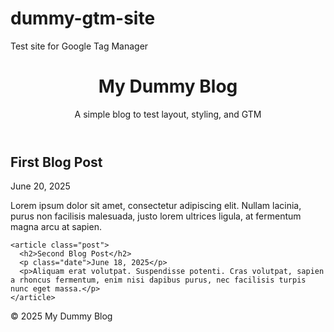# dummy-gtm-site
Test site for Google Tag Manager
<!DOCTYPE html>
<html lang="en">
<head>
  <meta charset="UTF-8" />
  <meta name="viewport" content="width=device-width, initial-scale=1.0"/>
  <title>My Dummy Blog</title>
  <link rel="stylesheet" href="style.css" />
</head>
<body>
  <header>
    <h1>My Dummy Blog</h1>
    <p>A simple blog to test layout, styling, and GTM</p>
  </header>

  <main>
    <article class="post">
      <h2>First Blog Post</h2>
      <p class="date">June 20, 2025</p>
      <p>Lorem ipsum dolor sit amet, consectetur adipiscing elit. Nullam lacinia, purus non facilisis malesuada, justo lorem ultrices ligula, at fermentum magna arcu at sapien.</p>
    </article>

    <article class="post">
      <h2>Second Blog Post</h2>
      <p class="date">June 18, 2025</p>
      <p>Aliquam erat volutpat. Suspendisse potenti. Cras volutpat, sapien a rhoncus fermentum, enim nisi dapibus purus, nec facilisis turpis nunc eget massa.</p>
    </article>
  </main>

  <footer>
    <p>&copy; 2025 My Dummy Blog</p>
  </footer>
</body>
</html>
